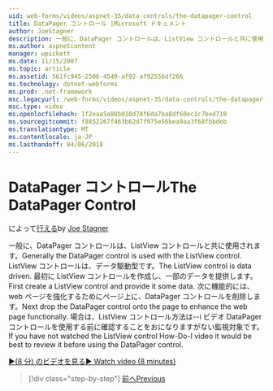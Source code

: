 ```yaml
---
uid: web-forms/videos/aspnet-35/data-controls/the-datapager-control
title: DataPager コントロール |Microsoft ドキュメント
author: JoeStagner
description: 一般に、DataPager コントロールは、ListView コントロールと共に使用されます。 ListView コントロールは、データ駆動型です。 ListView コントロールを作成して、いくつかの d を提供してください.
ms.author: aspnetcontent
manager: wpickett
ms.date: 11/15/2007
ms.topic: article
ms.assetid: 561fc945-2506-4549-af92-af92556df266
ms.technology: dotnet-webforms
ms.prod: .net-framework
msc.legacyurl: /web-forms/videos/aspnet-35/data-controls/the-datapager-control
msc.type: video
ms.openlocfilehash: 1f2eaa5a88b010d78f6da7ba8df60ec1c7bed718
ms.sourcegitcommit: f8852267f463b62d7f975e56bea9aa3f68fbbdeb
ms.translationtype: MT
ms.contentlocale: ja-JP
ms.lasthandoff: 04/06/2018
---
```

<a name="the-datapager-control"></a><span data-ttu-id="23d24-105">DataPager コントロール</span><span class="sxs-lookup"><span data-stu-id="23d24-105">The DataPager Control</span></span>
====================
<span data-ttu-id="23d24-106">によって[行える](https://github.com/JoeStagner)</span><span class="sxs-lookup"><span data-stu-id="23d24-106">by [Joe Stagner](https://github.com/JoeStagner)</span></span>

<span data-ttu-id="23d24-107">一般に、DataPager コントロールは、ListView コントロールと共に使用されます。</span><span class="sxs-lookup"><span data-stu-id="23d24-107">Generally the DataPager control is used with the ListView control.</span></span> <span data-ttu-id="23d24-108">ListView コントロールは、データ駆動型です。</span><span class="sxs-lookup"><span data-stu-id="23d24-108">The ListView control is data driven.</span></span> <span data-ttu-id="23d24-109">最初に ListView コントロールを作成し、一部のデータを提供します。</span><span class="sxs-lookup"><span data-stu-id="23d24-109">First create a ListView control and provide it some data.</span></span> <span data-ttu-id="23d24-110">次に機能的には、web ページを強化するためにページ上に、DataPager コントロールを削除します。</span><span class="sxs-lookup"><span data-stu-id="23d24-110">Next drop the DataPager control onto the page to enhance the web page functionally.</span></span> <span data-ttu-id="23d24-111">場合は、ListView コントロール方法は--i ビデオ DataPager コントロールを使用する前に確認することをおになりますがない監視対象です。</span><span class="sxs-lookup"><span data-stu-id="23d24-111">If you have not watched the ListView control How-Do-I video it would be best to review it before using the DataPager control.</span></span>

[<span data-ttu-id="23d24-112">&#9654;(8 分) のビデオを見る</span><span class="sxs-lookup"><span data-stu-id="23d24-112">&#9654; Watch video (8 minutes)</span></span>](https://channel9.msdn.com/Blogs/ASP-NET-Site-Videos/the-datapager-control)

> [!div class="step-by-step"]
> [<span data-ttu-id="23d24-113">前へ</span><span class="sxs-lookup"><span data-stu-id="23d24-113">Previous</span></span>](the-listview-control.md)
